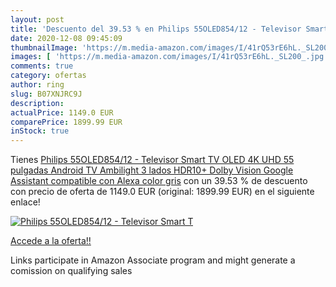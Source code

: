 ```yaml
---
layout: post
title: 'Descuento del 39.53 % en Philips 55OLED854/12 - Televisor Smart T'
date: 2020-12-08 09:45:09
thumbnailImage: 'https://m.media-amazon.com/images/I/41rQ53rE6hL._SL200_.jpg'
images: [ 'https://m.media-amazon.com/images/I/41rQ53rE6hL._SL200_.jpg' ]
comments: true
category: ofertas
author: ring
slug: B07XNJRC9J
description:
actualPrice: 1149.0 EUR
comparePrice: 1899.99 EUR
inStock: true
---
```


Tienes [Philips 55OLED854/12 - Televisor Smart TV OLED 4K UHD  55 pulgadas  Android TV  Ambilight 3 lados  HDR10+  Dolby Vision  Google Assistant  compatible con Alexa  color gris](https://www.amazon.es/dp/B07XNJRC9J/?tag=tolees-21) con un 39.53 % de descuento con precio de oferta de 1149.0 EUR (original: 1899.99 EUR) en el siguiente enlace!

[![Philips 55OLED854/12 - Televisor Smart T](https://m.media-amazon.com/images/I/41rQ53rE6hL._SL200_.jpg)](https://www.amazon.es/dp/B07XNJRC9J/?tag=tolees-21)

[Accede a la oferta!!](https://www.amazon.es/dp/B07XNJRC9J/?tag=tolees-21)

Links participate in Amazon Associate program and might generate a comission on qualifying sales


